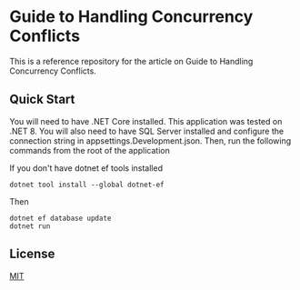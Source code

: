 # Guide to Handling Concurrency Conflicts
This is a reference repository for the article on Guide to Handling Concurrency Conflicts.

## Quick Start
You will need to have .NET Core installed. This application was tested on .NET 8. You will also need to have SQL Server installed and configure the connection string in appsettings.Development.json. Then, run the following commands from the root of the application

If you don't have dotnet ef tools installed
```
dotnet tool install --global dotnet-ef
```

Then

```
dotnet ef database update
dotnet run
```
## License
[MIT](./LICENSE)